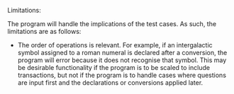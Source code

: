 Limitations:

The program will handle the implications of the test cases. As such, the limitations are as follows:

* The order of operations is relevant. For example, if an intergalactic symbol assigned to a roman numeral is declared after a conversion, the program will error because it does not recognise that symbol. This may be desirable functionality if the program is to be scaled to include transactions, but not if the program is to handle cases where questions are input first and the declarations or conversions applied later.
